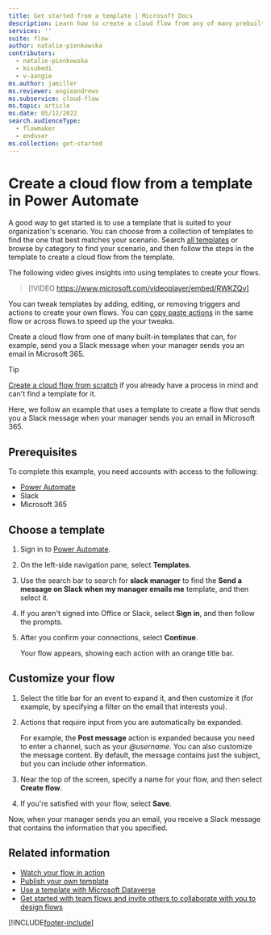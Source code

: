 ```yaml
---
title: Get started from a template | Microsoft Docs
description: Learn how to create a cloud flow from any of many prebuilt templates.
services: ''
suite: flow
author: natalie-pienkowska
contributors:
  - natalie-pienkowska
  - kisubedi
  - v-aangie
ms.author: jamiller
ms.reviewer: angieandrews
ms.subservice: cloud-flow
ms.topic: article
ms.date: 05/12/2022
search.audienceType: 
  - flowmaker
  - enduser
ms.collection: get-started
---
```


# Create a cloud flow from a template in Power Automate

A good way to get started is to use a template that is suited to your organization's scenario. You can choose from a collection of templates to find the one that best matches your scenario. Search [all templates](https://make.powerautomate.com/templates/) or browse by category to find your scenario, and then follow the steps in the template to create a cloud flow from the template.

The following video gives insights into using templates to create your flows.

>[!VIDEO https://www.microsoft.com/videoplayer/embed/RWKZQv]

You can tweak templates by adding, editing, or removing triggers and actions to create your own flows. You can [copy paste actions](/business-applications-release-notes/april19/microsoft-flow/copy-paste-actions) in the same flow or across flows to speed up the your tweaks.

Create a cloud flow from one of many built-in templates that can, for example, send you a Slack message when your manager sends you an email in Microsoft 365.

>[!TIP]
>[Create a cloud flow from scratch](get-started-logic-flow.md) if you already have a process in mind and can't find a template for it.

Here, we follow an example that uses a template to create a flow that sends you a Slack message when your manager sends you an email in Microsoft 365.

## Prerequisites

To complete this example, you need accounts with access to the following:

- [Power Automate](https://make.powerautomate.com)
- Slack
- Microsoft 365

## Choose a template

1. Sign in to [Power Automate](https://make.powerautomate.com).

1. On the left-side navigation pane, select **Templates**.

1. Use the search bar to search for **slack manager** to find the **Send a message on Slack when my manager emails me** template, and then select it.

1. If you aren't signed into Office or Slack, select **Sign in**, and then follow the prompts.

1. After you confirm your connections, select **Continue**.

    Your flow appears, showing each action with an orange title bar.

## Customize your flow

1. Select the title bar for an event to expand it, and then customize it (for example, by specifying a filter on the email that interests you).

1. Actions that require input from you are automatically be expanded.
  
    For example, the **Post message** action is expanded because you need to enter a channel, such as your *\@username*. You can also customize the message content. By default, the message contains just the subject, but you can include other information.

1. Near the top of the screen, specify a name for your flow, and then select **Create flow**.

1. If you're satisfied with your flow, select **Save**.

Now, when your manager sends you an email, you receive a Slack message that contains the information that you specified.

## Related information

- [Watch your flow in action](see-a-flow-run.md)
- [Publish your own template](publish-a-template.md)
- [Use a template with Microsoft Dataverse](common-data-model-intro.md)
- [Get started with team flows and invite others to collaborate with you to design flows](create-team-flows.md)

[!INCLUDE[footer-include](includes/footer-banner.md)]
